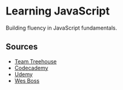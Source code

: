 # Learning JavaScript

Building fluency in JavaScript fundamentals.

## Sources 
- [Team Treehouse](https://teamtreehouse.com)
- [Codecademy](https://codecademy.com)
- [Udemy](https://udemy.com)
- [Wes Boss](https://wesbos.com/courses/)
